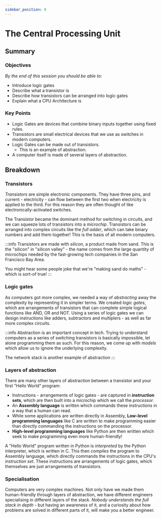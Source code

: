 ```yaml
---
sidebar_position: 0
---
```


# The Central Processing Unit

## Summary

### Objectives

*By the end of this session you should be able to:*

* Introduce logic gates
* Describe what a transistor is
* Describe how transistors can be arranged into logic gates
* Explain what a CPU Architecture is

### Key Points

* Logic Gates are devices that combine binary inputs together using fixed rules.
* Transistors are small electrical devices that we use as switches in modern computers.
* Logic Gates can be made out of transistors.
  * This is an example of abstraction.
* A computer itself is made of several layers of abstraction.

## Breakdown

### Transistors

*Transistors* are simple electronic components. They have three pins, and current - electricity - can flow between the first two when electricity is applied to the third. For this reason they are often thought of like electronically-activated switches.

The Transistor became the dominant method for switching in circuits, and we can squeeze lots of transistors into a *microchip*. Transistors can be arranged into complex circuits like the *full adder*, which can take binary numbers and add them together! This is the basis of all modern computers.

:::info
Transistors are made with *silicon*, a product made from sand. This is the "silicon" in "silicon valley" - the name comes from the large quantity of microchips needed by the fast-growing tech companies in the San Francisco Bay Area.

You might hear some people joke that we're "making sand do maths" - which is sort-of true!
:::

### Logic gates

As computers got more complex, we needed a way of *abstracting* away the complexity by representing it in simpler terms. We created *logic gates*, which are arrangements of transistors that can complete simple logical functions like AND, OR and NOT. Using a series of logic gates we can design instructions like adders, subtractors and multiplers - as well as far more complex circuits.

:::info
Abstraction is an important concept in tech. Trying to understand computers as a series of switching transistors is basically impossible, let alone programming them as such. For this reason, we come up with *models* which allow us to ignore the underlying complexity.

The network stack is another example of abstraction
:::

### Layers of abstraction

There are many other layers of abstraction between a transistor and your first "Hello World" program:

* Instructions - arrangements of logic gates - are captured in **instruction sets**, which are then built into a microchip which we call the *processor*.
* An **Assembly language** is written which commands these instructions in a way that a human can read.
* While some applications are written directly in Assembly, **Low-level programming languages** like C are written to make programming easier than directly commanding the instructions on the processor.
* **High-level programming languages** like Python are then written which seek to make programming even more  human-friendly!

A "Hello World" program written in Python is *interpreted* by the Python interpreter, which is written in C. This then *compiles* the program to Assembly language, which directly commands the instructions in the CPU's *instruction set*. These instructions are arrangements of logic gates, which themselves are just arrangements of transistors.

### Specialisation

Computers are very complex machines. Not only have we made them human-friendly through layers of abstraction, we have different engineers specialising in different layers of the stack. *Nobody understands the full stack in depth* - but having an awareness of it, and a curiosity about how problems are solved in different parts of it, will make you a better engineer.

